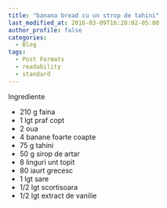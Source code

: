```yaml
---
title: "banana bread cu un strop de tahini"
last_modified_at: 2016-03-09T16:20:02-05:00
author_profile: false
categories:
  - Blog
tags:
  - Post Formats
  - readability
  - standard
---
```


Ingrediente

* 210 g faina
* 1 lgt praf copt
* 2 oua
* 4 banane foarte coapte
* 75 g tahini
* 50 g sirop de artar
* 8 linguri unt topit
* 80 iaurt grecesc
* 1 lgt sare
* 1/2 lgt scortisoara
* 1/2 lgt extract de vanilie
